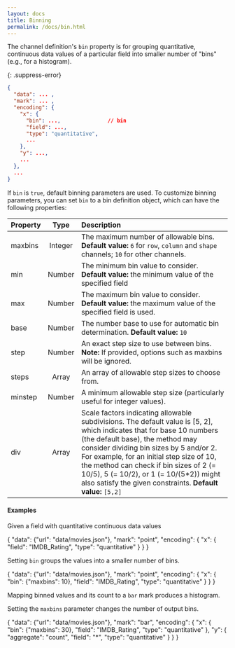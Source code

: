 ```yaml
---
layout: docs
title: Binning
permalink: /docs/bin.html
---
```


The channel definition's `bin` property is for grouping quantitative, continuous data values of a particular field into smaller number of "bins" (e.g., for a histogram).

{: .suppress-error}
```json
{
  "data": ... ,
  "mark": ... ,
  "encoding": {
    "x": {
      "bin": ...,               // bin
      "field": ...,
      "type": "quantitative",
      ...
    },
    "y": ...,
    ...
  },
  ...
}
```

If `bin` is `true`, default binning parameters are used. To customize binning parameters, you can set `bin` to a bin definition object, which can have the following properties:

| Property      | Type          | Description    |
| :------------ |:-------------:| :------------- |
| maxbins       | Integer       | The maximum number of allowable bins. <span class="note-line">__Default value:__ `6` for `row`, `column` and `shape` channels; `10` for other channels.</span> |
| min                 | Number              | The minimum bin value to consider. <span class="note-line">__Default value:__ the minimum value of the specified field </span>|
| max                 | Number              | The maximum bin value to consider. <span class="note-line">__Default value:__ the maximum value of the specified field is used.</span>|
| base                | Number              | The number base to use for automatic bin determination. <span class="note-line">__Default value:__ `10`</span> |
| step                | Number              | An exact step size to use between bins. <span class="note-line">__Note:__ If provided, options such as maxbins will be ignored. </span>|
| steps               | Array               | An array of allowable step sizes to choose from.|
| minstep             | Number              | A minimum allowable step size (particularly useful for integer values).|
| div                 | Array               | Scale factors indicating allowable subdivisions. The default value is [5, 2], which indicates that for base 10 numbers (the default base), the method may consider dividing bin sizes by 5 and/or 2. For example, for an initial step size of 10, the method can check if bin sizes of 2 (= 10/5), 5 (= 10/2), or 1 (= 10/(5*2)) might also satisfy the given constraints. <span class="note-line">__Default value:__ `[5,2]`</span> |

#### Examples

Given a field with quantitative continuous data values

<div class="vl-example">
{
  "data": {"url": "data/movies.json"},
  "mark": "point",
  "encoding": {
    "x": {
      "field": "IMDB_Rating",
      "type": "quantitative"
    }
  }
}
</div>


Setting `bin` groups the values into a smaller number of bins.

<div class="vl-example">
{
  "data": {"url": "data/movies.json"},
  "mark": "point",
  "encoding": {
    "x": {
      "bin": {"maxbins": 10},
      "field": "IMDB_Rating",
      "type": "quantitative"
    }
  }
}
</div>


Mapping binned values and its count to a `bar` mark produces a histogram.

<span class="vl-example" data-name="histogram"></span>


Setting the `maxbins` parameter changes the number of output bins.

<div class="vl-example">
{
  "data": {"url": "data/movies.json"},
  "mark": "bar",
  "encoding": {
    "x": {
      "bin": {"maxbins": 30},
      "field": "IMDB_Rating",
      "type": "quantitative"
    },
    "y": {
      "aggregate": "count",
      "field": "*",
      "type": "quantitative"
    }
  }
}
</div>
